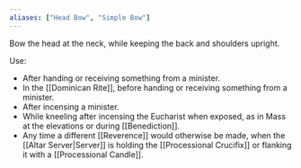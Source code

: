 ```yaml
---
aliases: ["Head Bow", "Simple Bow"]
---
```

Bow the head at the neck, while keeping the back and shoulders upright.

Use:
- After handing or receiving something from a minister.
- In the [[Dominican Rite]], before handing or receiving something from a minister.
- After incensing a minister.
- While kneeling after incensing the Eucharist when exposed, as in Mass at the elevations or during [[Benediction]].
- Any time a different [[Reverence]] would otherwise be made, when the [[Altar Server|Server]] is holding the [[Processional Crucifix]] or flanking it with a [[Processional Candle]].